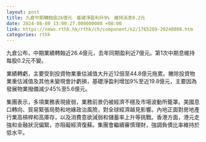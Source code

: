 ```yaml
---
layout: post
title: 九倉中期轉蝕逾26億元　基礎淨盈利升9%　維持派息0.2元
date: 2024-08-08 13:00:27.000000000 +08:00
link: https://news.rthk.hk/rthk/ch/component/k2/1765289-20240808.htm
categories: rthk
---
```


九倉公布，中期業績轉蝕近26.4億元，去年同期盈利近7億元。第1次中期息維持每股0.2元不變。

業績轉虧，主要受到投資物業重估減值大升近12倍至44.8億元拖累。撇除投資物業重估減值及其他未變現會計虧損，基礎淨盈利增加9%至近19.8億元，主要因為發展物業撥備減少45%至5.6億元。

集團表示，多項業務表現疲弱，業務前景仍被經濟不穩及市場波動所籠罩。美國息口轉向、貿易緊張局勢和地緣政治風險，對全球經濟越見影響。內地正面對房地產行業高槓桿和高庫存，以及消費意欲減弱和儲蓄率上升等挑戰。香港方面，港元走強和金融狀況偏緊，亦阻礙經濟復蘇。集團會繼續審慎理財，強調負債比率維持於低水平。
